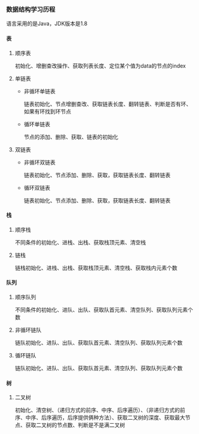 ### 数据结构学习历程
语言采用的是Java，JDK版本是1.8

#### 表
  1. 顺序表
    
        初始化、增删查改操作、获取列表长度、定位某个值为data的节点的index
    
  2. 单链表
  
       * 非循环单链表
            
            链表初始化、节点增删查改、获取链表长度、翻转链表、判断是否有环、如果有环找到环节点
            
       * 循环单链表
       
            节点的添加、删除、获取、链表的初始化
            
  3. 双链表
  
       * 非循环双链表
       
            链表初始化、节点添加、删除、获取，获取链表长度、翻转链表
            
       * 循环双链表
                
            链表初始化、节点添加、删除、获取，获取链表长度、翻转链表

#### 栈

  1. 顺序栈
  
        不同条件的初始化、进栈、出栈、获取栈顶元素、清空栈
        
  2. 链栈
  
        链栈初始化、进栈、出栈、获取栈顶元素、清空栈、获取栈内元素个数
        
#### 队列

  1. 顺序队列
  
        不同条件的初始化、进队、出队、获取队首元素、清空队列、获取队列元素个数
        
  2. 非循环链队
  
        链队初始化、进队、出队、获取队首元素、清空队列、获取队列元素个数
        
  3. 循环链队
  
        链队初始化、进队、出队、获取队首元素、清空队列、获取队列元素个数
       
#### 树

  1. 二叉树
  
        初始化、清空树、（递归方式的前序、中序、后序遍历）、（非递归方式的前序、中序、后序遍历，后序提供俩种方法）、获取二叉树的深度、获取最大节点、获取二叉树的节点数、判断是不是满二叉树